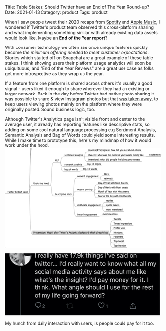 Title: Table Stakes: Should Twitter have an End of The Year Round-up?
Date: 2021-01-13
Category: product
Tags: product

When I saw people tweet their 2020 recaps from [Spotify](https://2020.byspotify.com/) and [Apple Music](https://replay.music.apple.com/), I wondered if Twitter's product team observed this cross-platform sharing and what implementing something similar with already existing data assets would look like. Maybe an **End of the Year report**? 

With consumer technology we often see once unique features quickly become _the minimum offering needed to meet customer expectations_. Stories which started off on Snapchat are a great example of these table stakes. I think showing users their platform usage analytics will soon be ubiquituous, and "End of the Year Reviews" are a great use case as folks get more introspective as they wrap up the year.

If a feature from one platform is shared across others it's usually a good signal - users liked it enough to share wherever they had an existing or larger network. Back in the day before Twitter had native photo sharing it was possible to share & view Instagram photos but that [was taken away](https://www.washingtonpost.com/business/technology/instagram-pulls-photos-from-twitter-completely/2012/12/10/8a23bb4a-42cb-11e2-8061-253bccfc7532_story.html), to keep users viewing photos mainly on the platform where they were originally posted. Sound business logic, too.

Although Twitter's Analytics page isn't visible front and center to the average user, it already has reporting features like descriptive stats, so adding on some cool natural language processing e.g Sentiment Analysis, Semantic Analysis and Bag of Words could yield some interesting results. While I make time to prototype this, here's my mindmap of how it would work under the hood.![screenshot](../images/TwitterEOY1.png )


![screenshot](../images/TwitterEOY2.png)

My hunch from daily interaction with users, is people could pay for it too.